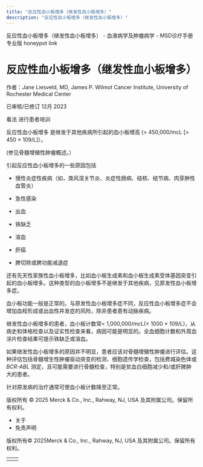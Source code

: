 ```yaml
---
title: "反应性血小板增多（继发性血小板增多）"
description: "反应性血小板增多（继发性血小板增多）"
---
```


﻿反应性血小板增多（继发性血小板增多） \- 血液病学及肿瘤病学 \- MSD诊疗手册专业版 honeypot link

# 反应性血小板增多（继发性血小板增多）

作者：Jane Liesveld, MD, James P. Wilmot Cancer Institute, University of Rochester Medical Center

已审核/已修订 12月 2023

看法 进行患者培训

反应性血小板增多 是继发于其他疾病所引起的血小板增高 (> 450,000/mcL \[> 450 × 109/L\]）。

(参见骨髓增殖性肿瘤概述。）

引起反应性血小板增多的一些原因包括

- 慢性炎症性疾病（如，类风湿关节炎、炎症性肠病、结核、结节病、肉芽肿性血管炎）

- 急性感染

- 出血

- 铁缺乏

- 溶血

- 肝癌

- 脾切除或脾功能减退症


还有先天性家族性血小板增多，比如血小板生成素和血小板生成素受体基因突变引起的血小板增多。这种类型的血小板增多不是继发于其他疾病，见原发性血小板增多症。

血小板功能一般是正常的。与原发性血小板增多症不同，反应性血小板增多症不会增加血栓形成或出血性并发症的风险，除非患者患有动脉疾病。

继发性血小板增多的患者，血小板计数常< 1,000,000/mcL(< 1000 × 109/L)，从病史和体格检查以及证实性检查来看，病因可能是明显的。全血细胞计数和外周血涂片检查结果可提示铁缺乏或溶血。

如果继发性血小板增多的原因并不明显，患者应该对骨髓增殖性肿瘤进行评估。这种评估包括骨髓增生性肿瘤驱动突变的检测、细胞遗传学检查，包括费城染色体或 _BCR-ABL_ 测定，且可能需要进行骨髓检查，特别是贫血白细胞减少和/或肝脾肿大的患者。

针对原发病的治疗通常可使血小板计数降至正常。



版权所有 © 2025
Merck & Co., Inc., Rahway, NJ, USA 及其附属公司。保留所有权利。

- 关于
- 免责声明

版权所有© 2025Merck & Co., Inc., Rahway, NJ, USA 及其附属公司。保留所有权利。

|     |     |
| --- | --- |
|  |  |